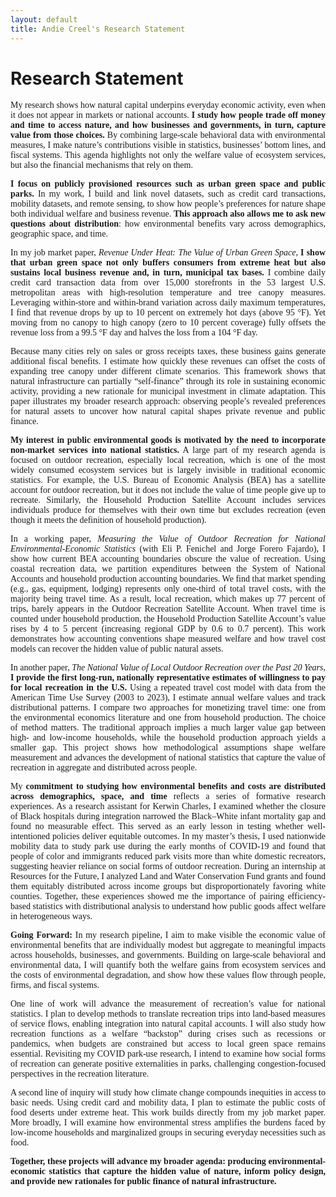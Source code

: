 ```yaml
---
layout: default
title: Andie Creel's Research Statement
---
```

<style>
  p { 
    font-family: Georgia, serif; 
    text-align: justify; /* Ensures text is flush on both left and right sides */
  }
</style>

# Research Statement

My research shows how natural capital underpins everyday economic activity, even when it does not appear in markets or national accounts. **I study how people trade off money and time to access nature, and how businesses and governments, in turn, capture value from those choices.** By combining large-scale behavioral data with environmental measures, I make nature’s contributions visible in statistics, businesses’ bottom lines, and fiscal systems. This agenda highlights not only the welfare value of ecosystem services, but also the financial mechanisms that rely on them.



**I focus on publicly provisioned resources such as urban green space and public parks.** In my work, I build and link novel datasets, such as credit card transactions, mobility datasets, and remote sensing, to show how people’s preferences for nature shape both individual welfare and business revenue. **This approach also allows me to ask new questions about distribution**: how environmental benefits vary across demographics, geographic space, and time.

In my job market paper, *Revenue Under Heat: The Value of Urban Green Space*, **I show that urban green space not only buffers consumers from extreme heat but also sustains local business revenue and, in turn, municipal tax bases.** I combine daily credit card transaction data from over 15,000 storefronts in the 53 largest U.S. metropolitan areas with high-resolution temperature and tree canopy measures. Leveraging within-store and within-brand variation across daily maximum temperatures, I find that revenue drops by up to 10 percent on extremely hot days (above 95 °F). Yet moving from no canopy to high canopy (zero to 10 percent coverage) fully offsets the revenue loss from a 99.5 °F day and halves the loss from a 104 °F day.

Because many cities rely on sales or gross receipts taxes, these business gains generate additional fiscal benefits. I estimate how quickly these revenues can offset the costs of expanding tree canopy under different climate scenarios. This framework shows that natural infrastructure can partially “self-finance” through its role in sustaining economic activity, providing a new rationale for municipal investment in climate adaptation. This paper illustrates my broader research approach: observing people’s revealed preferences for natural assets to uncover how natural capital shapes private revenue and public finance.

**My interest in public environmental goods is motivated by the need to incorporate non-market services into national statistics.** A large part of my research agenda is focused on outdoor recreation, especially local recreation, which is one of the most widely consumed ecosystem services but is largely invisible in traditional economic statistics. For example, the U.S. Bureau of Economic Analysis (BEA) has a satellite account for outdoor recreation, but it does not include the value of time people give up to recreate. Similarly, the Household Production Satellite Account includes services individuals produce for themselves with their own time but excludes recreation (even though it meets the definition of household production).

In a working paper, *Measuring the Value of Outdoor Recreation for National Environmental-Economic Statistics* (with Eli P. Fenichel and Jorge Forero Fajardo), I show how current BEA accounting boundaries obscure the value of recreation. Using coastal recreation data, we partition expenditures between the System of National Accounts and household production accounting boundaries. We find that market spending (e.g., gas, equipment, lodging) represents only one-third of total travel costs, with the majority being travel time. As a result, local recreation, which makes up 77 percent of trips, barely appears in the Outdoor Recreation Satellite Account. When travel time is counted under household production, the Household Production Satellite Account’s value rises by 4 to 5 percent (increasing regional GDP by 0.6 to 0.7 percent). This work demonstrates how accounting conventions shape measured welfare and how travel cost models can recover the hidden value of public natural assets.

In another paper, *The National Value of Local Outdoor Recreation over the Past 20 Years*, **I provide the first long-run, nationally representative estimates of willingness to pay for local recreation in the U.S.** Using a repeated travel cost model with data from the American Time Use Survey (2003 to 2023), I estimate annual welfare values and track distributional patterns. I compare two approaches for monetizing travel time: one from the environmental economics literature and one from household production. The choice of method matters. The traditional approach implies a much larger value gap between high- and low-income households, while the household production approach yields a smaller gap. This project shows how methodological assumptions shape welfare measurement and advances the development of national statistics that capture the value of recreation in aggregate and distributed across people. 

My **commitment to studying how environmental benefits and costs are distributed across demographics, space, and time** reflects a series of formative research experiences. As a research assistant for Kerwin Charles, I examined whether the closure of Black hospitals during integration narrowed the Black–White infant mortality gap and found no measurable effect. This served as an early lesson in testing whether well-intentioned policies deliver equitable outcomes. In my master’s thesis, I used nationwide mobility data to study park use during the early months of COVID-19 and found that people of color and immigrants reduced park visits more than white domestic recreators, suggesting heavier reliance on social forms of outdoor recreation. During an internship at Resources for the Future, I analyzed Land and Water Conservation Fund grants and found them equitably distributed across income groups but disproportionately favoring white counties. Together, these experiences showed me the importance of pairing efficiency-based statistics with distributional analysis to understand how public goods affect welfare in heterogeneous ways. 

**Going Forward:** In my research pipeline, I aim to make visible the economic value of environmental benefits that are individually modest but aggregate to meaningful impacts across households, businesses, and governments. Building on large-scale behavioral and environmental data, I will quantify both the welfare gains from ecosystem services and the costs of environmental degradation, and show how these values flow through people, firms, and fiscal systems.

One line of work will advance the measurement of recreation’s value for national statistics. I plan to develop methods to translate recreation trips into land-based measures of service flows, enabling integration into natural capital accounts. I will also study how recreation functions as a welfare “backstop” during crises such as recessions or pandemics, when budgets are constrained but access to local green space remains essential. Revisiting my COVID park-use research, I intend to examine how social forms of recreation can generate positive externalities in parks, challenging congestion-focused perspectives in the recreation literature.

A second line of inquiry will study how climate change compounds inequities in access to basic needs. Using credit card and mobility data, I plan to estimate the public costs of food deserts under extreme heat. This work builds directly from my job market paper. More broadly, I will examine how environmental stress amplifies the burdens faced by low-income households and marginalized groups in securing everyday necessities such as food.

**Together, these projects will advance my broader agenda: producing environmental-economic statistics that capture the hidden value of nature, inform policy design, and provide new rationales for public finance of natural infrastructure.**



